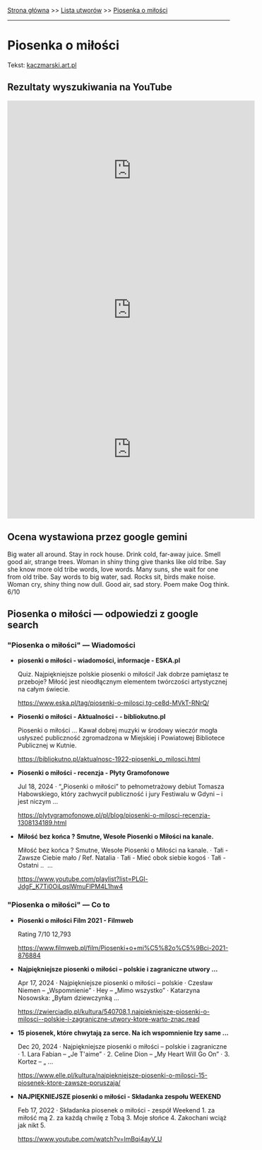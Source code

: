 [Strona główna](../index.md) >> [Lista utworów](../list.md) >> [Piosenka o miłości](424.md)

---

# Piosenka o miłości

Tekst: [kaczmarski.art.pl](https://www.kaczmarski.art.pl/tworczosc/wiersze/piosenka-o-milosci/)

## Rezultaty wyszukiwania na YouTube

<iframe width="560" height="315" src="https://www.youtube.com/embed/LwlvCphsBCQ?si=IdontcarewhotheIRSsendsImnotpayingtaxes" title="YouTube video player" frameborder="0" allow="accelerometer; autoplay; clipboard-write; encrypted-media; gyroscope; picture-in-picture; web-share" referrerpolicy="strict-origin-when-cross-origin" allowfullscreen></iframe>

<iframe width="560" height="315" src="https://www.youtube.com/embed/4lG2DderDN8?si=IdontcarewhotheIRSsendsImnotpayingtaxes" title="YouTube video player" frameborder="0" allow="accelerometer; autoplay; clipboard-write; encrypted-media; gyroscope; picture-in-picture; web-share" referrerpolicy="strict-origin-when-cross-origin" allowfullscreen></iframe>

<iframe width="560" height="315" src="https://www.youtube.com/embed/kVmi7a7XkWg?si=IdontcarewhotheIRSsendsImnotpayingtaxes" title="YouTube video player" frameborder="0" allow="accelerometer; autoplay; clipboard-write; encrypted-media; gyroscope; picture-in-picture; web-share" referrerpolicy="strict-origin-when-cross-origin" allowfullscreen></iframe>

## Ocena wystawiona przez google gemini

Big water all around. Stay in rock house. Drink cold, far-away juice. Smell good air, strange trees. Woman in shiny thing give thanks like old tribe. Say she know more old tribe words, love words. Many suns, she wait for one from old tribe. Say words to big water, sad. Rocks sit, birds make noise. Woman cry, shiny thing now dull. Good air, sad story. Poem make Oog think. 6/10


## Piosenka o miłości — odpowiedzi z google search

### "Piosenka o miłości" — Wiadomości

- **piosenki o miłości - wiadomości, informacje - ESKA.pl**

    Quiz. Najpiękniejsze polskie piosenki o miłości! Jak dobrze pamiętasz te przeboje? Miłość jest nieodłącznym elementem twórczości artystycznej na całym świecie. 

   <https://www.eska.pl/tag/piosenki-o-milosci,tg-ce8d-MVkT-RNrQ/>
- **Piosenki o miłości - Aktualności - - bibliokutno.pl**

    Piosenki o miłości ... Kawał dobrej muzyki w środowy wieczór mogła usłyszeć publiczność zgromadzona w Miejskiej i Powiatowej Bibliotece Publicznej w Kutnie. 

   <https://bibliokutno.pl/aktualnosc-1922-piosenki_o_milosci.html>
- **Piosenki o miłości - recenzja - Płyty Gramofonowe**

    Jul 18, 2024  ·  “„Piosenki o miłości” to pełnometrażowy debiut Tomasza Habowskiego, który zachwycił publiczność i jury Festiwalu w Gdyni – i jest niczym ... 

   <https://plytygramofonowe.pl/pl/blog/piosenki-o-milosci-recenzja-1308134189.html>
- **Miłość bez końca ? Smutne, Wesołe Piosenki o Miłości na kanale.**

    Miłość bez końca ? Smutne, Wesołe Piosenki o Miłości na kanale. · Tałi - Zawsze Ciebie mało / Ref. Natalia · Tałi - Mieć obok siebie kogoś · Tałi - Ostatni ..  ... 

   <https://www.youtube.com/playlist?list=PLGl-JdgF_K7Ti0OiLqslWmuFlPM4L1hw4>

### "Piosenka o miłości" — Co to

- **Piosenki o miłości  Film  2021 - Filmweb**

    Rating   7/10  12,793   

   <https://www.filmweb.pl/film/Piosenki+o+mi%C5%82o%C5%9Bci-2021-876884>
- **Najpiękniejsze piosenki o miłości – polskie i zagraniczne utwory ...**

    Apr 17, 2024  ·  Najpiękniejsze piosenki o miłości – polskie · Czesław Niemen – „Wspomnienie” · Hey – „Mimo wszystko” · Katarzyna Nosowska: „Byłam dziewczynką ... 

   <https://zwierciadlo.pl/kultura/540708,1,najpiekniejsze-piosenki-o-milosci--polskie-i-zagraniczne-utwory-ktore-warto-znac.read>
- **15 piosenek, które chwytają za serce. Na ich wspomnienie łzy same ...**

    Dec 20, 2024  ·  Najpiękniejsze piosenki o miłości – polskie i zagraniczne · 1. Lara Fabian – „Je T'aime” · 2. Celine Dion – „My Heart Will Go On” · 3. Kortez – „ ... 

   <https://www.elle.pl/kultura/najpiekniejsze-piosenki-o-milosci-15-piosenek-ktore-zawsze-poruszaja/>
- **NAJPIĘKNIEJSZE piosenki o miłości - Składanka zespołu WEEKEND**

    Feb 17, 2022  ·  Składanka piosenek o miłości - zespół Weekend 1. za miłość mą 2. za każdą chwilę z Tobą 3. Moje słońce 4. Zakochani wciąż jak nikt 5. 

   <https://www.youtube.com/watch?v=lmBqi4ayV_U>

